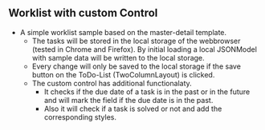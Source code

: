 ## Worklist with custom Control
- A simple worklist sample based on the master-detail template.
    - The tasks will be stored in the local storage of the webbrowser (tested in Chrome and Firefox). By initial loading a local JSONModel with sample data will be written to the local storage.
    - Every change will only be saved to the local storage if the save button on the ToDo-List (TwoColumnLayout) is clicked.
    - The custom control has additional functionalaty. 
        - It checks if the due date of a task is in the past or in the future and will mark the field if the due date is in the past.
        - Also it will check if a task is solved or not and add the corresponding styles. 

